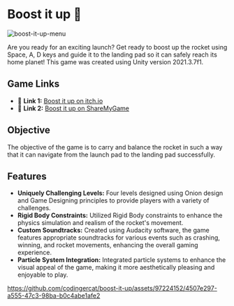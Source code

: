 # Boost it up 🚀

![boost-it-up-menu](https://imgur.com/ukwHcgg)

Are you ready for an exciting launch? Get ready to boost up the rocket using Space, A, D keys and guide it to the landing pad so it can safely reach its home planet! This game was created using Unity version 2021.3.7f1.

## Game Links
- 🔗 **Link 1:** [Boost it up on itch.io](https://shambhavi29.itch.io/boost-it-up)
- 🔗 **Link 2:** [Boost it up on ShareMyGame](https://sharemygame.com/@shamgd/boost-it-up)

## Objective
The objective of the game is to carry and balance the rocket in such a way that it can navigate from the launch pad to the landing pad successfully.

## Features
- **Uniquely Challenging Levels:** Four levels designed using Onion design and Game Designing principles to provide players with a variety of challenges.
- **Rigid Body Constraints:** Utilized Rigid Body constraints to enhance the physics simulation and realism of the rocket's movement.
- **Custom Soundtracks:** Created using Audacity software, the game features appropriate soundtracks for various events such as crashing, winning, and rocket movements, enhancing the overall gaming experience.
- **Particle System Integration:** Integrated particle systems to enhance the visual appeal of the game, making it more aesthetically pleasing and enjoyable to play.

  

https://github.com/codingercat/boost-it-up/assets/97224152/4507e297-a555-47c3-98ba-b0c4abe1afe2



